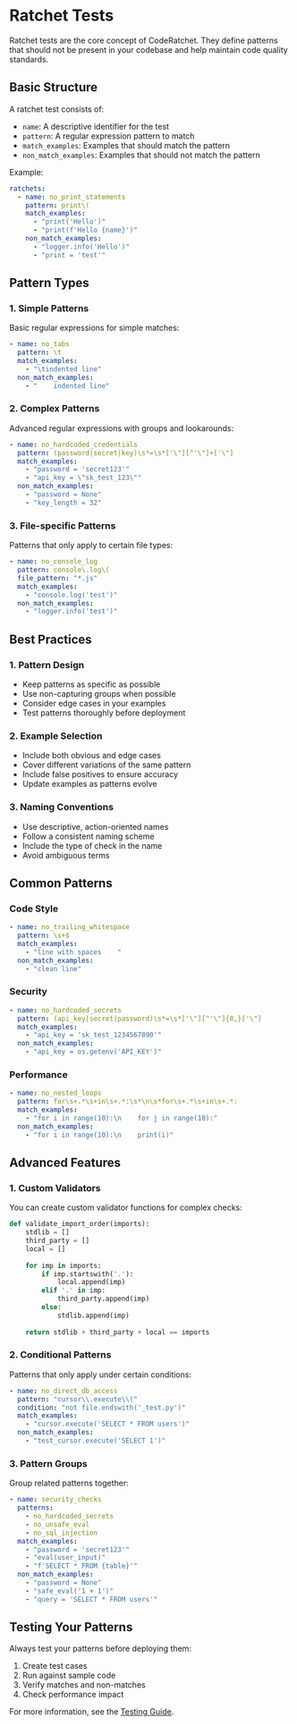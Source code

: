 # Ratchet Tests

Ratchet tests are the core concept of CodeRatchet. They define patterns that should not be present in your codebase and help maintain code quality standards.

## Basic Structure

A ratchet test consists of:

- `name`: A descriptive identifier for the test
- `pattern`: A regular expression pattern to match
- `match_examples`: Examples that should match the pattern
- `non_match_examples`: Examples that should not match the pattern

Example:
```yaml
ratchets:
  - name: no_print_statements
    pattern: print\(
    match_examples:
      - "print('Hello')"
      - "print(f'Hello {name}')"
    non_match_examples:
      - "logger.info('Hello')"
      - "print = 'test'"
```

## Pattern Types

### 1. Simple Patterns
Basic regular expressions for simple matches:
```yaml
- name: no_tabs
  pattern: \t
  match_examples:
    - "\tindented line"
  non_match_examples:
    - "    indented line"
```

### 2. Complex Patterns
Advanced regular expressions with groups and lookarounds:
```yaml
- name: no_hardcoded_credentials
  pattern: (password|secret|key)\s*=\s*['\"][^'\"]+['\"]
  match_examples:
    - "password = 'secret123'"
    - "api_key = \"sk_test_123\""
  non_match_examples:
    - "password = None"
    - "key_length = 32"
```

### 3. File-specific Patterns
Patterns that only apply to certain file types:
```yaml
- name: no_console_log
  pattern: console\.log\(
  file_pattern: "*.js"
  match_examples:
    - "console.log('test')"
  non_match_examples:
    - "logger.info('test')"
```

## Best Practices

### 1. Pattern Design
- Keep patterns as specific as possible
- Use non-capturing groups when possible
- Consider edge cases in your examples
- Test patterns thoroughly before deployment

### 2. Example Selection
- Include both obvious and edge cases
- Cover different variations of the same pattern
- Include false positives to ensure accuracy
- Update examples as patterns evolve

### 3. Naming Conventions
- Use descriptive, action-oriented names
- Follow a consistent naming scheme
- Include the type of check in the name
- Avoid ambiguous terms

## Common Patterns

### Code Style
```yaml
- name: no_trailing_whitespace
  pattern: \s+$
  match_examples:
    - "line with spaces    "
  non_match_examples:
    - "clean line"
```

### Security
```yaml
- name: no_hardcoded_secrets
  pattern: (api_key|secret|password)\s*=\s*['\"][^'\"]{8,}['\"]
  match_examples:
    - "api_key = 'sk_test_1234567890'"
  non_match_examples:
    - "api_key = os.getenv('API_KEY')"
```

### Performance
```yaml
- name: no_nested_loops
  pattern: for\s+.*\s+in\s+.*:\s*\n\s*for\s+.*\s+in\s+.*:
  match_examples:
    - "for i in range(10):\n    for j in range(10):"
  non_match_examples:
    - "for i in range(10):\n    print(i)"
```

## Advanced Features

### 1. Custom Validators
You can create custom validator functions for complex checks:
```python
def validate_import_order(imports):
    stdlib = []
    third_party = []
    local = []
    
    for imp in imports:
        if imp.startswith('.'):
            local.append(imp)
        elif '.' in imp:
            third_party.append(imp)
        else:
            stdlib.append(imp)
    
    return stdlib + third_party + local == imports
```

### 2. Conditional Patterns
Patterns that only apply under certain conditions:
```yaml
- name: no_direct_db_access
  pattern: "cursor\\.execute\\("
  condition: "not file.endswith('_test.py')"
  match_examples:
    - "cursor.execute('SELECT * FROM users')"
  non_match_examples:
    - "test_cursor.execute('SELECT 1')"
```

### 3. Pattern Groups
Group related patterns together:
```yaml
- name: security_checks
  patterns:
    - no_hardcoded_secrets
    - no_unsafe_eval
    - no_sql_injection
  match_examples:
    - "password = 'secret123'"
    - "eval(user_input)"
    - "f'SELECT * FROM {table}'"
  non_match_examples:
    - "password = None"
    - "safe_eval('1 + 1')"
    - "query = 'SELECT * FROM users'"
```

## Testing Your Patterns

Always test your patterns before deploying them:

1. Create test cases
2. Run against sample code
3. Verify matches and non-matches
4. Check performance impact

For more information, see the [Testing Guide](../contributing/testing.md). 